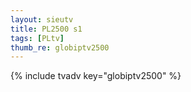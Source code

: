```yaml
--- 
layout: sieutv
title: PL2500 s1
tags: [PLtv]
thumb_re: globiptv2500
---
```

{% include tvadv key="globiptv2500" %} 

